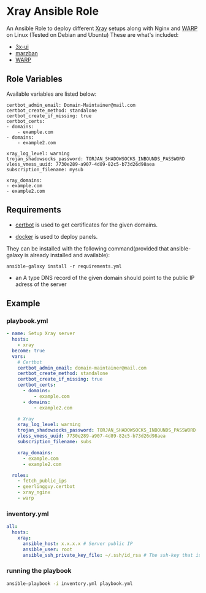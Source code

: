# Xray Ansible Role

An Ansible Role to deploy different [Xray](https://github.com/XTLS/Xray-corex) setups along with Nginx and [WARP](https://cloudflarewarp.com/) on Linux (Tested on Debian and Ubuntu)
These are what's included:
* [3x-ui](https://github.com/MHSanaei/3x-ui)
* [marzban](https://github.com/Gozargah/Marzban)
* [WARP](https://cloudflarewarp.com/)

## Role Variables

Available variables are listed below:

    certbot_admin_email: Domain-Maintainer@mail.com
    certbot_create_method: standalone
    certbot_create_if_missing: true
    certbot_certs:
    - domains:
        - example.com
    - domains:
        - example2.com

    xray_log_level: warning
    trojan_shadowsocks_password: TORJAN_SHADOWSOCKS_INBOUNDS_PASSWORD
    vless_vmess_uuid: 7730e289-a907-4d89-82c5-b73d26d98aea
    subscription_filename: mysub

    xray_domains:
    - example.com
    - example2.com

## Requirements

- [certbot](https://galaxy.ansible.com/geerlingguy/certbot/) is used to get certificates for the given domains.

- [docker](https://galaxy.ansible.com/geerlingguy/docker/) is used to deploy panels.

They can be installed with the following command(provided that ansible-galaxy is already installed and available):

```
ansible-galaxy install -r requirements.yml
```

- an A type DNS record of the given domain should point to the public IP adress of the server

## Example

### playbook.yml

```yaml
- name: Setup Xray server
  hosts:
    - xray
  become: true
  vars:
    # Certbot
    certbot_admin_email: domain-maintainer@mail.com
    certbot_create_method: standalone
    certbot_create_if_missing: true
    certbot_certs:
      - domains:
          - example.com
      - domains:
          - example2.com

    # Xray
    xray_log_level: warning
    trojan_shadowsocks_password: TORJAN_SHADOWSOCKS_INBOUNDS_PASSWORD
    vless_vmess_uuid: 7730e289-a907-4d89-82c5-b73d26d98aea
    subscription_filename: subs

    xray_domains:
      - example.com
      - example2.com

  roles:
    - fetch_public_ips
    - geerlingguy.certbot
    - xray_nginx
    - warp
```

### inventory.yml

```yaml
all:
  hosts:
    xray:
      ansible_host: x.x.x.x # Server public IP
      ansible_user: root
      ansible_ssh_private_key_file: ~/.ssh/id_rsa # The ssh-key that is already added to server
```

### running the playbook

```bash
ansible-playbook -i inventory.yml playbook.yml
```
